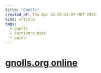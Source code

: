 ```yaml
---
title: "Gnolls"
created_at: Thu Apr 26 03:41:07 MDT 2018
kind: article
tags:
  - gnolls
  - carnivore_diet
  - paleo
---
```


<h1>
  <a href="http://www.gnolls.org/" target="_blank">gnolls.org online</a>
</h1>

<!--
html boilerplate
<a href="" target="_blank"></a>
<a name=""></a>
<img src="" width="400px">
<ul>
  <li></li>
</ul>
<pre>
</pre>
<p style="margin-bottom: 2em;"></p>
<hr style="border: 0; height: 3px; background: #333; background-image: linear-gradient(to right, #ccc, #333, #ccc);">
<pre><code>
</code></pre>
<math xmlns='http://www.w3.org/1998/Math/MathML' display='block'>
</math>
-->

